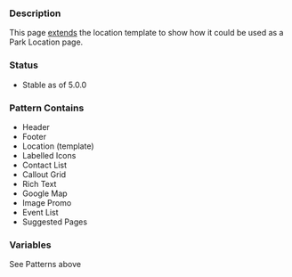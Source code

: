 ### Description
This page [extends](https://twig.symfony.com/doc/2.x/tags/extends.html) the location template to show how it could be used as a Park Location page.

### Status
* Stable as of 5.0.0

### Pattern Contains
* Header
* Footer
* Location (template)
* Labelled Icons
* Contact List
* Callout Grid
* Rich Text
* Google Map
* Image Promo
* Event List
* Suggested Pages

### Variables
See Patterns above
